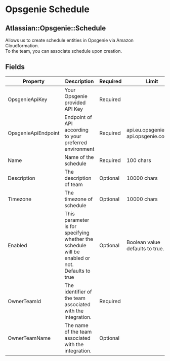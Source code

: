 # Opsgenie Schedule

## Atlassian::Opsgenie::Schedule

Allows us to create schedule entities in Opsgenie via Amazon Cloudformation.<br>
To the team, you can associate schedule upon creation. <br>

## Fields

| Property            	| Description                                                                                     | Required 	| Limit                                 	|
|---------------------	|-------------------------------------------------------------------------------------------------|----------	|---------------------------------------	|
| OpsgenieApiKey      	| Your Opsgenie provided API Key                                     	                          | Required 	|                                       	|
| OpsgenieApiEndpoint 	| Endpoint of API according to your preferred environment            	                          | Required 	| api.eu.opsgenie.com, api.opsgenie.com 	|
| Name                	| Name of the schedule                                                                            | Required 	| 100 chars                             	|
| Description         	| The description of team                                                                      	  | Optional 	| 10000 chars                           	|
| Timezone         	    | The timezone of schedule                                            	                          | Optional 	| 10000 chars                           	|
| Enabled               | This parameter is for specifying whether the schedule will be enabled or not. Defaults to true  | Optional 	| Boolean value defaults to true.           |
| OwnerTeamId           | The identifier of the team associated with the integration.                                     | Required 	|                                          	|
| OwnerTeamName         | The name of the team associated with the integration.                                           | Optional 	|                                          	|                                                                                                                  	|
